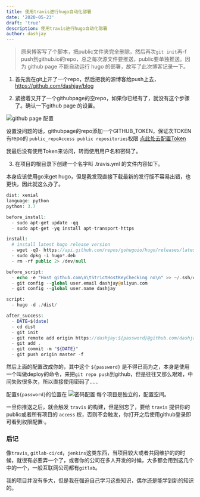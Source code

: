 ```yaml
---
title: 使用travis进行hugo自动化部署
date: '2020-05-23'
draft: 'true'
description: 使用travis进行hugo自动化部署
author: dashjay
---
```


> 原来博客写了个脚本，把public文件夹完全删除，然后再次`git init`再-f push到github.io的repo，总之每次源文件要推送，public要单独推送。因为 github page 不能自动运行 hugo 的部署，故写了此次博客记录一下。

1. 首先我在git上开了一个repo，然后把我的源博客给push上去，<https://github.com/dashjay/blog>

2. 紧接着又开了一个githubpage的空repo，如果你已经有了，就没有这个步骤了。确认一下github page 的设置。
  
![github page 配置](/post/博客自动化部署/9833528A-7A75-4324-9039-79702CFD2928.png)

设置没问题的话，githubpage的repo添加一个GITHUB_TOKEN，保证次TOKEN有repo的 `public_repoAccess public repositories`权限 [点此处去配置Token](https://github.com/settings/tokens)

我最后没有使用Token来访问，转而使用用户名和密码了。

3. 在项目的根目录下创建一个名字叫 .travis.yml 的文件内容如下。

本身应该使用go来get hugo，但是我发现直接下载最新的发行版不容易出错，也更快，因此就这么办了。

```php
dist: xenial
language: python
python: 3.7

before_install:
  - sudo apt-get update -qq
  - sudo apt-get -yq install apt-transport-https

install:
  # install latest hugo release version
  - wget -qO- https://api.github.com/repos/gohugoio/hugo/releases/latest | sed -r -n '/browser_download_url/{/Linux-64bit.deb/{s@[^:]*:[[:space:]]*"([^"]*)".*@\1@g;p;q}}' | xargs wget
  - sudo dpkg -i hugo*.deb
  - rm -rf public 2> /dev/null

before_script:
  - echo -e "Host github.com\n\tStrictHostKeyChecking no\n" >> ~/.ssh/config
  - git config --global user.email dashjay@aliyun.com
  - git config --global user.name dashjay

script:
  - hugo -d ./dist/

after_success:
  - DATE=$(date)
  - cd dist
  - git init
  - git remote add origin https://dashjay:${password}@github.com/dashjay/dashjay.github.io
  - git add .
  - git commit -m "${DATE}"
  - git push origin master -f
```

然后上面的配置改成你的，其中这个 `${password}` 是不得已而为之，本身是使用一个叫做deploy的命令，来把`git repo push`到github，但是往往又那么艰难，中间失败很多次，所以直接使用密码了......

配置`${password}`的位置在 ![密码配置](/post/博客自动化部署/93FA7205-51F8-4B95-A222-7F3CCCFA133D.png) 每个项目是独立的，配置空间。

一旦你推送之后，就会触发 `travis` 的构建，但是别忘了，要给 `travis` 提供你的public或者所有项目的 `access` 权，否则不会触发，你打开之后使用github登录即可看到权限配置·。

### 后记

像`travis`, `gitlab-ci/cd`，`jenkins`这类东西，当项目较大或者共同维护的的时候，就很有必要弄一个了，或者你的公司在多人开发的时候，大多都会用到这几个中的一个，一般互联网公司都有`gitlab`。

我的项目并没有多大，但是我在强迫自己学习这些知识，偶尔还是能学到新的知识的。
